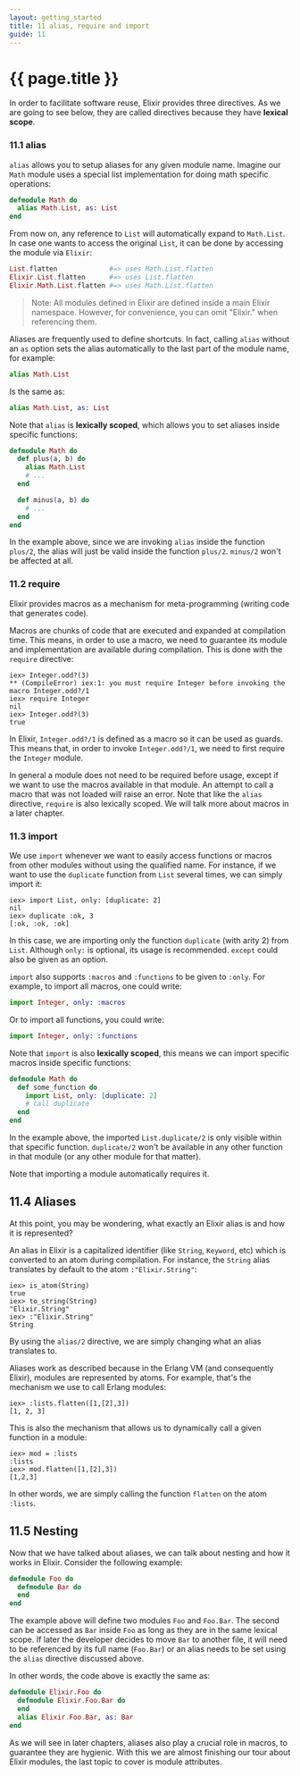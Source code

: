 ```yaml
---
layout: getting_started
title: 11 alias, require and import
guide: 11
---
```


# {{ page.title }}

In order to facilitate software reuse, Elixir provides three directives. As we are going to see below, they are called directives because they have **lexical scope**.

### 11.1 alias

`alias` allows you to setup aliases for any given module name. Imagine our `Math` module uses a special list implementation for doing math specific operations:

```elixir
defmodule Math do
  alias Math.List, as: List
end
```

From now on, any reference to `List` will automatically expand to `Math.List`. In case one wants to access the original `List`, it can be done by accessing the module via `Elixir`:

```elixir
List.flatten             #=> uses Math.List.flatten
Elixir.List.flatten      #=> uses List.flatten
Elixir.Math.List.flatten #=> uses Math.List.flatten
```

> Note: All modules defined in Elixir are defined inside a main Elixir namespace. However, for convenience, you can omit "Elixir." when referencing them.

Aliases are frequently used to define shortcuts. In fact, calling `alias` without an `as` option sets the alias automatically to the last part of the module name, for example:

```elixir
alias Math.List
```

Is the same as:

```elixir
alias Math.List, as: List
```

Note that `alias` is **lexically scoped**, which allows you to set aliases inside specific functions:

```elixir
defmodule Math do
  def plus(a, b) do
    alias Math.List
    # ...
  end

  def minus(a, b) do
    # ...
  end
end
```

In the example above, since we are invoking `alias` inside the function `plus/2`, the alias will just be valid inside the function `plus/2`. `minus/2` won't be affected at all.

### 11.2 require

Elixir provides macros as a mechanism for meta-programming (writing code that generates code).

Macros are chunks of code that are executed and expanded at compilation time. This means, in order to use a macro, we need to guarantee its module and implementation are available during compilation. This is done with the `require` directive:

```iex
iex> Integer.odd?(3)
** (CompileError) iex:1: you must require Integer before invoking the macro Integer.odd?/1
iex> require Integer
nil
iex> Integer.odd?(3)
true
```

In Elixir, `Integer.odd?/1` is defined as a macro so it can be used as guards. This means that, in order to invoke `Integer.odd?/1`, we need to first require the `Integer` module.

In general a module does not need to be required before usage, except if we want to use the macros available in that module. An attempt to call a macro that was not loaded will raise an error. Note that like the `alias` directive, `require` is also lexically scoped. We will talk more about macros in a later chapter.

### 11.3 import

We use `import` whenever we want to easily access functions or macros from other modules without using the qualified name. For instance, if we want to use the `duplicate` function from `List` several times, we can simply import it:

```iex
iex> import List, only: [duplicate: 2]
nil
iex> duplicate :ok, 3
[:ok, :ok, :ok]
```

In this case, we are importing only the function `duplicate` (with arity 2) from `List`. Although `only:` is optional, its usage is recommended. `except` could also be given as an option.

`import` also supports `:macros` and `:functions` to be given to `:only`. For example, to import all macros, one could write:

```elixir
import Integer, only: :macros
```

Or to import all functions, you could write:

```elixir
import Integer, only: :functions
```

Note that `import` is also **lexically scoped**, this means we can import specific macros inside specific functions:

```elixir
defmodule Math do
  def some_function do
    import List, only: [duplicate: 2]
    # call duplicate
  end
end
```

In the example above, the imported `List.duplicate/2` is only visible within that specific function. `duplicate/2` won't be available in any other function in that module (or any other module for that matter).

Note that importing a module automatically requires it.

## 11.4 Aliases

At this point, you may be wondering, what exactly an Elixir alias is and how it is represented?

An alias in Elixir is a capitalized identifier (like `String`, `Keyword`, etc) which is converted to an atom during compilation. For instance, the `String` alias translates by default to the atom `:"Elixir.String"`:

```iex
iex> is_atom(String)
true
iex> to_string(String)
"Elixir.String"
iex> :"Elixir.String"
String
```

By using the `alias/2` directive, we are simply changing what an alias translates to.

Aliases work as described because in the Erlang VM (and consequently Elixir), modules are represented by atoms. For example, that's the mechanism we use to call Erlang modules:

```iex
iex> :lists.flatten([1,[2],3])
[1, 2, 3]
```

This is also the mechanism that allows us to dynamically call a given function in a module:

```iex
iex> mod = :lists
:lists
iex> mod.flatten([1,[2],3])
[1,2,3]
```

In other words, we are simply calling the function `flatten` on the atom `:lists`.

## 11.5 Nesting

Now that we have talked about aliases, we can talk about nesting and how it works in Elixir. Consider the following example:

```elixir
defmodule Foo do
  defmodule Bar do
  end
end
```

The example above will define two modules `Foo` and `Foo.Bar`. The second can be accessed as `Bar` inside `Foo` as long as they are in the same lexical scope. If later the developer decides to move `Bar` to another file, it will need to be referenced by its full name (`Foo.Bar`) or an alias needs to be set using the `alias` directive discussed above.

In other words, the code above is exactly the same as:

```elixir
defmodule Elixir.Foo do
  defmodule Elixir.Foo.Bar do
  end
  alias Elixir.Foo.Bar, as: Bar
end
```

As we will see in later chapters, aliases also play a crucial role in macros, to guarantee they are hygienic. With this we are almost finishing our tour about Elixir modules, the last topic to cover is module attributes.
